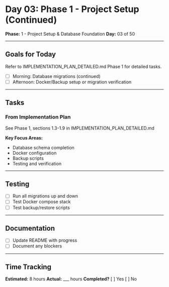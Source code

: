 # Day 03: Phase 1 - Project Setup (Continued)

**Phase:** 1 - Project Setup & Database Foundation
**Day:** 03 of 50

---

## Goals for Today

Refer to IMPLEMENTATION_PLAN_DETAILED.md Phase 1 for detailed tasks.

- [ ] Morning: Database migrations (continued)
- [ ] Afternoon: Docker/Backup setup or migration verification

---

## Tasks

### From Implementation Plan
See Phase 1, sections 1.3-1.9 in IMPLEMENTATION_PLAN_DETAILED.md

**Key Focus Areas:**
- Database schema completion
- Docker configuration
- Backup scripts
- Testing and verification

---

## Testing
- [ ] Run all migrations up and down
- [ ] Test Docker compose stack
- [ ] Test backup/restore scripts

---

## Documentation
- [ ] Update README with progress
- [ ] Document any blockers

---

## Time Tracking
**Estimated:** 8 hours
**Actual:** ___ hours
**Completed?** [ ] Yes [ ] No
